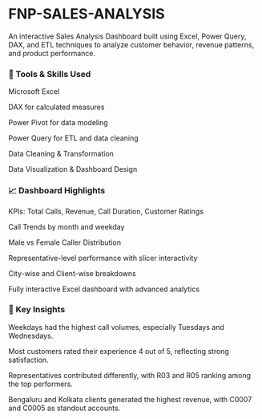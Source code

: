 # FNP-SALES-ANALYSIS
An interactive Sales Analysis Dashboard built using Excel, Power Query, DAX, and ETL techniques to analyze customer behavior, revenue patterns, and product performance.

### 🔧 Tools & Skills Used

Microsoft Excel

DAX for calculated measures

Power Pivot for data modeling

Power Query for ETL and data cleaning

Data Cleaning & Transformation

Data Visualization & Dashboard Design

### 📈 Dashboard Highlights

KPIs: Total Calls, Revenue, Call Duration, Customer Ratings

Call Trends by month and weekday

Male vs Female Caller Distribution

Representative-level performance with slicer interactivity

City-wise and Client-wise breakdowns

Fully interactive Excel dashboard with advanced analytics

### 🚀 Key Insights

Weekdays had the highest call volumes, especially Tuesdays and Wednesdays.

Most customers rated their experience 4 out of 5, reflecting strong satisfaction.

Representatives contributed differently, with R03 and R05 ranking among the top performers.

Bengaluru and Kolkata clients generated the highest revenue, with C0007 and C0005 as standout accounts.
